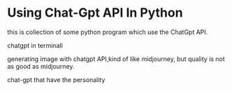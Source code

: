 # Using Chat-Gpt API In Python

this is collection of some python program which use the ChatGpt API.

  chatgpt in terminall
  
  
  generating image with chatgpt API,kind of like midjourney, but quality is not as good as midjourney.

  chat-gpt that have the personality
